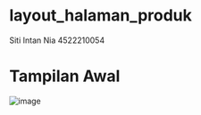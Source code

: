# layout_halaman_produk
Siti Intan Nia
4522210054
# Tampilan Awal
![image](https://github.com/user-attachments/assets/f9f88a56-a3cc-4970-b33a-7fe52e7af5a1)

